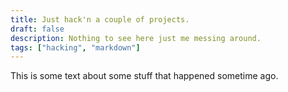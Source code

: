 ```yaml
---
title: Just hack'n a couple of projects.
draft: false
description: Nothing to see here just me messing around.
tags: ["hacking", "markdown"]
---
```


This is some text about some stuff that happened sometime ago.
